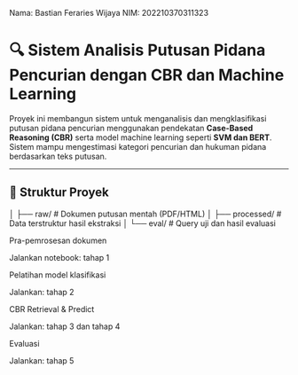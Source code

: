 Nama: Bastian Feraries Wijaya
NIM: 202210370311323

# 🔍 Sistem Analisis Putusan Pidana Pencurian dengan CBR dan Machine Learning

Proyek ini membangun sistem untuk menganalisis dan mengklasifikasi putusan pidana pencurian menggunakan pendekatan **Case-Based Reasoning (CBR)** serta model machine learning seperti **SVM dan BERT**. Sistem mampu mengestimasi kategori pencurian dan hukuman pidana berdasarkan teks putusan.

---

## 📂 Struktur Proyek

│ ├── raw/ # Dokumen putusan mentah (PDF/HTML)
│ ├── processed/ # Data terstruktur hasil ekstraksi
│ └── eval/ # Query uji dan hasil evaluasi

Pra-pemrosesan dokumen

Jalankan notebook: tahap 1

Pelatihan model klasifikasi

Jalankan: tahap 2

CBR Retrieval & Predict

Jalankan: tahap 3 dan tahap 4

Evaluasi

Jalankan: tahap 5
